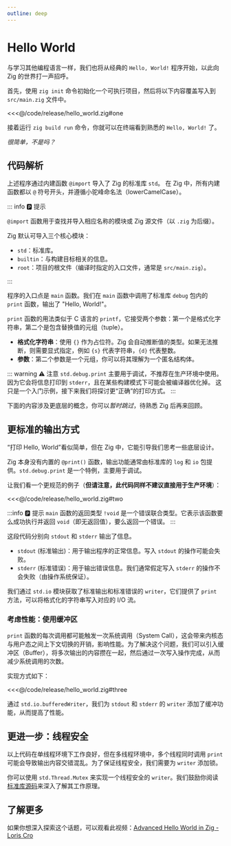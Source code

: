 ```yaml
---
outline: deep
---
```


# Hello World

与学习其他编程语言一样，我们也将从经典的 `Hello, World!` 程序开始，以此向 Zig 的世界打一声招呼。

首先，使用 `zig init` 命令初始化一个可执行项目，然后将以下内容覆盖写入到 `src/main.zig` 文件中。

<!-- 引入代码片段 -->
<!-- 具体说明见：https://vitepress.dev/zh/guide/markdown#import-code-snippets -->

<<<@/code/release/hello_world.zig#one

接着运行 `zig build run` 命令，你就可以在终端看到熟悉的 `Hello, World!` 了。

_很简单，不是吗？_

## 代码解析

上述程序通过内建函数 `@import` 导入了 Zig 的标准库 `std`。
在 Zig 中，所有内建函数都以 `@` 符号开头，并遵循小驼峰命名法（lowerCamelCase）。

::: info 🅿️ 提示

`@import` 函数用于查找并导入相应名称的模块或 Zig 源文件（以 `.zig` 为后缀）。

Zig 默认可导入三个核心模块：

- `std`：标准库。
- `builtin`：与构建目标相关的信息。
- `root`：项目的根文件（编译时指定的入口文件，通常是 `src/main.zig`）。

:::

程序的入口点是 `main` 函数。我们在 `main` 函数中调用了标准库 `debug` 包内的 `print` 函数，输出了 "Hello, World!"。

`print` 函数的用法类似于 C 语言的 `printf`，它接受两个参数：第一个是格式化字符串，第二个是包含替换值的元组（tuple）。

- **格式化字符串**：使用 `{}` 作为占位符。Zig 会自动推断值的类型。如果无法推断，则需要显式指定，例如 `{s}` 代表字符串，`{d}` 代表整数。
- **参数**：第二个参数是一个元组，你可以将其理解为一个匿名结构体。

::: warning ⚠️ 注意
`std.debug.print` 主要用于调试，不推荐在生产环境中使用。因为它会将信息打印到 `stderr`，且在某些构建模式下可能会被编译器优化掉。
这只是一个入门示例，接下来我们将探讨更“正确”的打印方式。
:::

下面的内容涉及更底层的概念，你可以*暂时跳过*，待熟悉 Zig 后再来回顾。

## 更标准的输出方式

“打印 Hello, World”看似简单，但在 Zig 中，它能引导我们思考一些底层设计。

Zig 本身没有内置的 `@print()` 函数，输出功能通常由标准库的 `log` 和 `io` 包提供。`std.debug.print` 是一个特例，主要用于调试。

让我们看一个更规范的例子（**但请注意，此代码同样不建议直接用于生产环境**）：

<<<@/code/release/hello_world.zig#two

:::info 🅿️ 提示
`main` 函数的返回类型 `!void` 是一个错误联合类型。它表示该函数要么成功执行并返回 `void`（即无返回值），要么返回一个错误。
:::

这段代码分别向 `stdout` 和 `stderr` 输出了信息。

- `stdout` (标准输出)：用于输出程序的正常信息。写入 `stdout` 的操作可能会失败。
- `stderr` (标准错误)：用于输出错误信息。我们通常假定写入 `stderr` 的操作不会失败（由操作系统保证）。

我们通过 `std.io` 模块获取了标准输出和标准错误的 `writer`，它们提供了 `print` 方法，可以将格式化的字符串写入对应的 I/O 流。

### 考虑性能：使用缓冲区

`print` 函数的每次调用都可能触发一次系统调用（System Call），这会带来内核态与用户态之间上下文切换的开销，影响性能。为了解决这个问题，我们可以引入缓冲区（Buffer），将多次输出的内容攒在一起，然后通过一次写入操作完成，从而减少系统调用的次数。

实现方式如下：

<<<@/code/release/hello_world.zig#three

通过 `std.io.bufferedWriter`，我们为 `stdout` 和 `stderr` 的 `writer` 添加了缓冲功能，从而提高了性能。

## 更进一步：线程安全

以上代码在单线程环境下工作良好，但在多线程环境中，多个线程同时调用 `print` 可能会导致输出内容交错混乱。为了保证线程安全，我们需要为 `writer` 添加锁。

你可以使用 `std.Thread.Mutex` 来实现一个线程安全的 `writer`。我们鼓励你阅读[标准库源码](https://ziglang.org/documentation/master/std/#std.Thread.Mutex)来深入了解其工作原理。

## 了解更多

如果你想深入探索这个话题，可以观看此视频：[Advanced Hello World in Zig - Loris Cro](https://youtu.be/iZFXAN8kpPo?si=WNpp3t42LPp1TkFI)
